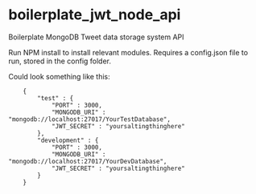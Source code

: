 # boilerplate_jwt_node_api
Boilerplate MongoDB Tweet data storage system API

Run NPM install to install relevant modules. Requires a config.json file to run, stored in the config folder.

Could look something like this:

        {
            "test" : {
                "PORT" : 3000,
                "MONGODB_URI" : "mongodb://localhost:27017/YourTestDatabase",
                "JWT_SECRET" : "yoursaltingthinghere"
            },
            "development" : {
                "PORT" : 3000,
                "MONGODB_URI" : "mongodb://localhost:27017/YourDevDatabase",
                "JWT_SECRET" : "yoursaltingthinghere"
            }
        }
